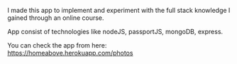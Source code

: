 I made this app to implement and experiment with the full stack knowledge I gained through an online course.

App consist of technologies like nodeJS, passportJS, mongoDB, express.

You can check the app from here: https://homeabove.herokuapp.com/photos
